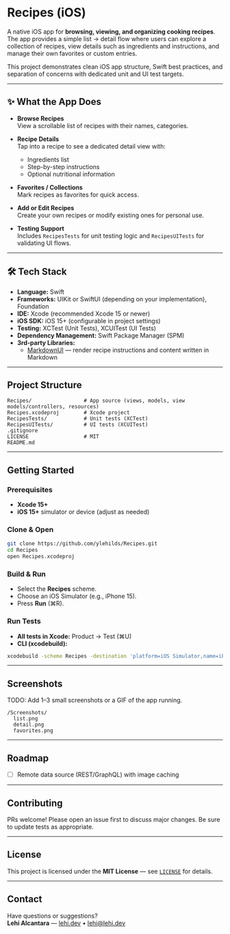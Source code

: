 # Recipes (iOS)

A native iOS app for **browsing, viewing, and organizing cooking recipes**. The app provides a simple list → detail flow where users can explore a collection of recipes, view details such as ingredients and instructions, and manage their own favorites or custom entries.

This project demonstrates clean iOS app structure, Swift best practices, and separation of concerns with dedicated unit and UI test targets.

---

## ✨ What the App Does

- **Browse Recipes**  
  View a scrollable list of recipes with their names, categories.

- **Recipe Details**  
  Tap into a recipe to see a dedicated detail view with:
    - Ingredients list
    - Step-by-step instructions
    - Optional nutritional information

- **Favorites / Collections**  
  Mark recipes as favorites for quick access.

- **Add or Edit Recipes**  
  Create your own recipes or modify existing ones for personal use.

- **Testing Support**  
  Includes `RecipesTests` for unit testing logic and `RecipesUITests` for validating UI flows.

---

## 🛠 Tech Stack

- **Language:** Swift
- **Frameworks:** UIKit or SwiftUI (depending on your implementation), Foundation
- **IDE:** Xcode (recommended Xcode 15 or newer)
- **iOS SDK:** iOS 15+ (configurable in project settings)
- **Testing:** XCTest (Unit Tests), XCUITest (UI Tests)
- **Dependency Management:** Swift Package Manager (SPM)
- **3rd-party Libraries:**
  - [MarkdownUI](https://github.com/gonzalezreal/MarkdownUI) — render recipe instructions and content written in Markdown
---

## Project Structure

```
Recipes/                 # App source (views, models, view models/controllers, resources)
Recipes.xcodeproj        # Xcode project
RecipesTests/            # Unit tests (XCTest)
RecipesUITests/          # UI tests (XCUITest)
.gitignore
LICENSE                  # MIT
README.md
```
---

## Getting Started

### Prerequisites
- **Xcode 15+**
- **iOS 15+** simulator or device (adjust as needed)

### Clone & Open
```bash
git clone https://github.com/ylehilds/Recipes.git
cd Recipes
open Recipes.xcodeproj
```

### Build & Run
- Select the **Recipes** scheme.
- Choose an iOS Simulator (e.g., iPhone 15).
- Press **Run** (⌘R).

### Run Tests
- **All tests in Xcode:** Product → Test (⌘U)
- **CLI (xcodebuild):**
```bash
xcodebuild -scheme Recipes -destination 'platform=iOS Simulator,name=iPhone 15' build test
```

---

## Screenshots

TODO: Add 1–3 small screenshots or a GIF of the app running.

```
/Screenshots/
  list.png
  detail.png
  favorites.png
```

---

## Roadmap

- [ ] Remote data source (REST/GraphQL) with image caching

---

## Contributing

PRs welcome! Please open an issue first to discuss major changes. Be sure to update tests as appropriate.

---

## License

This project is licensed under the **MIT License** — see [`LICENSE`](LICENSE) for details.

---

## Contact

Have questions or suggestions?  
**Lehi Alcantara** — [lehi.dev](https://www.lehi.dev) • lehi@lehi.dev
